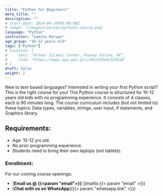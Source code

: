 ```yaml
---
title: "Python for Beginners"
meta_title: ""
description: ""
# start_date: 2024-04-24T05:00:00Z
# image: "/images/courses/python1-course.png"
language: "Python"
instructor: "Samiha Marwan"
age_group: "10-12 years old"
tags: ["Python"]
# location: {
#     text: "Alnoor Islamic Center, Fuquay Varina, NC",
#     link: "https://maps.app.goo.gl/ccKXiEt6zdC3FZEa8"
# }
draft: false
weight: 2
---
```


New to text-based languages? Interested in writing your first Python script? This is the right course for you! This Python course is structured for 10-12 years old kids with no programming experience. It consists of 4 classes, each is 90 minutes long. The course curriculum includes (but not limited to) these topics: Data types, variables, strings, user input, if statements, and Graphics library.

## Requirements:
- Age: 10-12 yrs old.
- No prior programming experience.
- Students need to bring their own laptops (not tablets).

### Enrollment:
For our coming course openings:
- [**Email us @ {{<param "email">}}** ](mailto:{{< param "email" >}})
- [**Chat with us on WhatsApp**]({{< param "whatsapp.link" >}})

